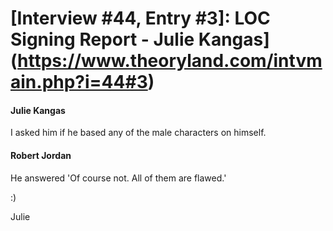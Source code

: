 # [Interview #44, Entry #3]: LOC Signing Report - Julie Kangas](https://www.theoryland.com/intvmain.php?i=44#3)

#### Julie Kangas

I asked him if he based any of the male characters on himself.

#### Robert Jordan

He answered 'Of course not. All of them are flawed.'

:)

Julie

